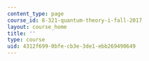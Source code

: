 ```yaml
---
content_type: page
course_id: 8-321-quantum-theory-i-fall-2017
layout: course_home
title: ''
type: course
uid: 4312f699-0bfe-cb3e-3de1-ebb269490649
---
```

